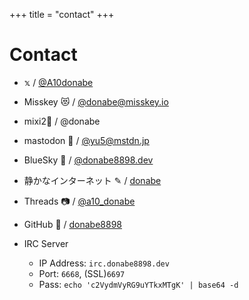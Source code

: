 +++
title = "contact"
+++

# Contact

- 𝕩 / [@A10donabe](https://twitter.com/A10donabe)
- Misskey 😻 / [@donabe@misskey.io](https://misskey.io/@donabe)
- mixi2📶 / @donabe
- mastodon 🐘 / [@yu5@mstdn.jp](https://mstdn.jp/@yu5)
- BlueSky 🦋 / [@donabe8898.dev](https://bsky.app/profile/donabe8898.dev)
- 静かなインターネット ✎ / [donabe](https://sizu.me/donabe)
- Threads 📷 / [@a10_donabe](https://www.threads.net/@a10_donabe)
- GitHub 🐙 / [donabe8898](https://github.com/donabe8898)

- IRC Server
    - IP Address: `irc.donabe8898.dev`
    - Port: `6668`, (SSL)`6697`
    - Pass: `echo 'c2VydmVyRG9uYTkxMTgK' | base64 -d`